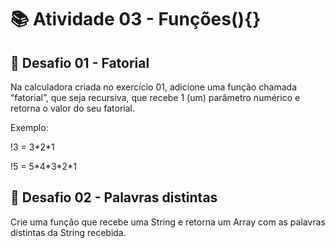 # 📚 Atividade 03 - Funções(){}

## 📜 Desafio 01 - Fatorial

Na calculadora criada no exercício 01, adicione uma função
chamada “fatorial”, que seja recursiva, que recebe 1 (um)
parâmetro numérico e retorna o valor do seu fatorial.


Exemplo:

!3 = 3\*2\*1

!5 = 5\*4\*3\*2\*1

## 📜 Desafio 02 - Palavras distintas

Crie uma função que recebe uma String e retorna um Array
com as palavras distintas da String recebida.
